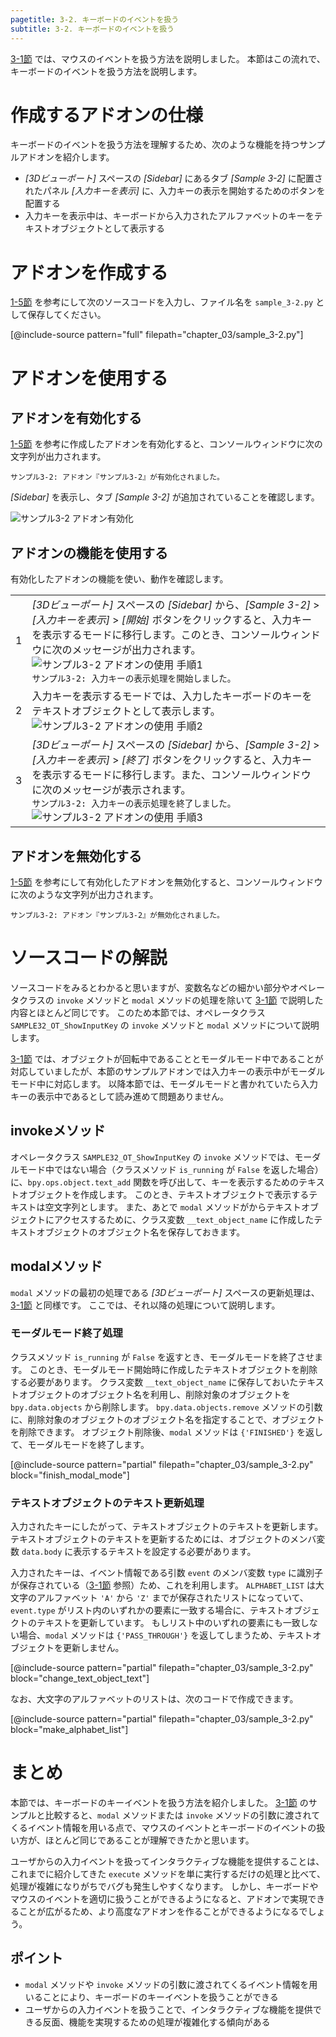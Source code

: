 ```yaml
---
pagetitle: 3-2. キーボードのイベントを扱う
subtitle: 3-2. キーボードのイベントを扱う
---
```


[3-1節](01_Handle_Mouse_Event.html) では、マウスのイベントを扱う方法を説明しました。
本節はこの流れで、キーボードのイベントを扱う方法を説明します。


# 作成するアドオンの仕様

キーボードのイベントを扱う方法を理解するため、次のような機能を持つサンプルアドオンを紹介します。

* *[3Dビューポート]* スペースの *[Sidebar]* にあるタブ *[Sample 3-2]* に配置されたパネル *[入力キーを表示]* に、入力キーの表示を開始するためのボタンを配置する
* 入力キーを表示中は、キーボードから入力されたアルファベットのキーをテキストオブジェクトとして表示する


# アドオンを作成する

[1-5節](../chapter_01/05_Install_own_Add-on.html) を参考にして次のソースコードを入力し、ファイル名を `sample_3-2.py` として保存してください。

[@include-source pattern="full" filepath="chapter_03/sample_3-2.py"]


# アドオンを使用する

## アドオンを有効化する

[1-5節](../chapter_01/05_Install_own_Add-on.html) を参考に作成したアドオンを有効化すると、コンソールウィンドウに次の文字列が出力されます。

```
サンプル3-2: アドオン『サンプル3-2』が有効化されました。
```

*[Sidebar]* を表示し、タブ *[Sample 3-2]* が追加されていることを確認します。

![](../../images/chapter_03/02_Handle_Keyboard_Event/enable_add-on.png "サンプル3-2 アドオン有効化")


## アドオンの機能を使用する

有効化したアドオンの機能を使い、動作を確認します。


<div class="work"></div>

|||
|---|---|
|1|*[3Dビューポート]* スペースの *[Sidebar]* から、*[Sample 3-2]* > *[入力キーを表示]* > *[開始]* ボタンをクリックすると、入力キーを表示するモードに移行します。このとき、コンソールウィンドウに次のメッセージが出力されます。<br>![](../../images/chapter_03/02_Handle_Keyboard_Event/use_add-on_1.png "サンプル3-2 アドオンの使用 手順1")<br>`サンプル3-2: 入力キーの表示処理を開始しました。`|
|2|入力キーを表示するモードでは、入力したキーボードのキーをテキストオブジェクトとして表示します。<br>![](../../images/chapter_03/02_Handle_Keyboard_Event/use_add-on_2.png "サンプル3-2 アドオンの使用 手順2")|
|3|*[3Dビューポート]* スペースの *[Sidebar]* から、*[Sample 3-2]* > *[入力キーを表示]* > *[終了]* ボタンをクリックすると、入力キーを表示するモードに移行します。また、コンソールウィンドウに次のメッセージが表示されます。<br>`サンプル3-2: 入力キーの表示処理を終了しました。`<br>![](../../images/chapter_03/02_Handle_Keyboard_Event/use_add-on_3.png "サンプル3-2 アドオンの使用 手順3")|


## アドオンを無効化する

[1-5節](../chapter_01/05_Install_own_Add-on.html) を参考にして有効化したアドオンを無効化すると、コンソールウィンドウに次のような文字列が出力されます。

```
サンプル3-2: アドオン『サンプル3-2』が無効化されました。
```


# ソースコードの解説

ソースコードをみるとわかると思いますが、変数名などの細かい部分やオペレータクラスの `invoke` メソッドと `modal` メソッドの処理を除いて [3-1節](01_Handle_Mouse_Event.html) で説明した内容とほとんど同じです。
このため本節では、オペレータクラス `SAMPLE32_OT_ShowInputKey` の `invoke` メソッドと `modal` メソッドについて説明します。

[3-1節](01_Handle_Mouse_Event.html) では、オブジェクトが回転中であることとモーダルモード中であることが対応していましたが、本節のサンプルアドオンでは入力キーの表示中がモーダルモード中に対応します。
以降本節では、モーダルモードと書かれていたら入力キーの表示中であるとして読み進めて問題ありません。


## invokeメソッド

オペレータクラス `SAMPLE32_OT_ShowInputKey` の `invoke` メソッドでは、モーダルモード中ではない場合（クラスメソッド `is_running` が `False` を返した場合）に、`bpy.ops.object.text_add` 関数を呼び出して、キーを表示するためのテキストオブジェクトを作成します。
このとき、テキストオブジェクトで表示するテキストは空文字列とします。
また、あとで `modal` メソッドがからテキストオブジェクトにアクセスするために、クラス変数 `__text_object_name` に作成したテキストオブジェクトのオブジェクト名を保存しておきます。


## modalメソッド

`modal` メソッドの最初の処理である *[3Dビューポート]* スペースの更新処理は、[3-1節](01_Handle_Mouse_Event.html) と同様です。
ここでは、それ以降の処理について説明します。


### モーダルモード終了処理

クラスメソッド `is_running` が `False` を返すとき、モーダルモードを終了させます。
このとき、モーダルモード開始時に作成したテキストオブジェクトを削除する必要があります。
クラス変数 `__text_object_name` に保存しておいたテキストオブジェクトのオブジェクト名を利用し、削除対象のオブジェクトを `bpy.data.objects` から削除します。
`bpy.data.objects.remove` メソッドの引数に、削除対象のオブジェクトのオブジェクト名を指定することで、オブジェクトを削除できます。
オブジェクト削除後、`modal` メソッドは `{'FINISHED'}` を返して、モーダルモードを終了します。

[@include-source pattern="partial" filepath="chapter_03/sample_3-2.py" block="finish_modal_mode"]


### テキストオブジェクトのテキスト更新処理

入力されたキーにしたがって、テキストオブジェクトのテキストを更新します。
テキストオブジェクトのテキストを更新するためには、オブジェクトのメンバ変数 `data.body` に表示するテキストを設定する必要があります。

入力されたキーは、イベント情報である引数 `event` のメンバ変数 `type` に識別子が保存されている（[3-1節](01_Handle_Mouse_Event.html) 参照）ため、これを利用します。
`ALPHABET_LIST` は大文字のアルファベット `'A'` から `'Z'` までが保存されたリストになっていて、`event.type` がリスト内のいずれかの要素に一致する場合に、テキストオブジェクトのテキストを更新しています。
もしリスト中のいずれの要素にも一致しない場合、`modal` メソッドは `{'PASS_THROUGH'}` を返してしまうため、テキストオブジェクトを更新しません。

[@include-source pattern="partial" filepath="chapter_03/sample_3-2.py" block="change_text_object_text"]

なお、大文字のアルファベットのリストは、次のコードで作成できます。

[@include-source pattern="partial" filepath="chapter_03/sample_3-2.py" block="make_alphabet_list"]


# まとめ

本節では、キーボードのキーイベントを扱う方法を紹介しました。
[3-1節](01_Handle_Mouse_Event.html) のサンプルと比較すると、`modal` メソッドまたは `invoke` メソッドの引数に渡されてくるイベント情報を用いる点で、マウスのイベントとキーボードのイベントの扱い方が、ほとんど同じであることが理解できたかと思います。

ユーザからの入力イベントを扱ってインタラクティブな機能を提供することは、これまでに紹介してきた `execute` メソッドを単に実行するだけの処理と比べて、処理が複雑になりがちでバグも発生しやすくなります。
しかし、キーボードやマウスのイベントを適切に扱うことができるようになると、アドオンで実現できることが広がるため、より高度なアドオンを作ることができるようになるでしょう。


## ポイント

* `modal` メソッドや `invoke` メソッドの引数に渡されてくるイベント情報を用いることにより、キーボードのキーイベントを扱うことができる
* ユーザからの入力イベントを扱うことで、インタラクティブな機能を提供できる反面、機能を実現するための処理が複雑化する傾向がある
